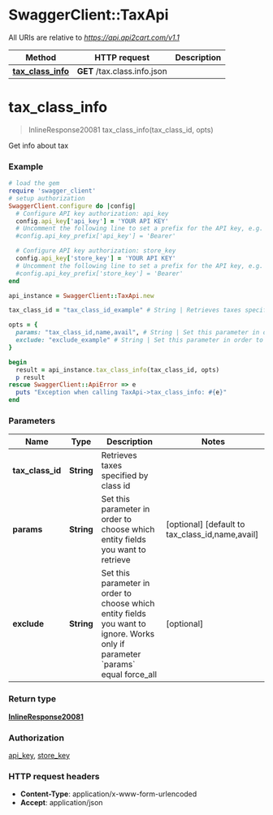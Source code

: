 # SwaggerClient::TaxApi

All URIs are relative to *https://api.api2cart.com/v1.1*

Method | HTTP request | Description
------------- | ------------- | -------------
[**tax_class_info**](TaxApi.md#tax_class_info) | **GET** /tax.class.info.json | 


# **tax_class_info**
> InlineResponse20081 tax_class_info(tax_class_id, opts)



Get info about tax

### Example
```ruby
# load the gem
require 'swagger_client'
# setup authorization
SwaggerClient.configure do |config|
  # Configure API key authorization: api_key
  config.api_key['api_key'] = 'YOUR API KEY'
  # Uncomment the following line to set a prefix for the API key, e.g. 'Bearer' (defaults to nil)
  #config.api_key_prefix['api_key'] = 'Bearer'

  # Configure API key authorization: store_key
  config.api_key['store_key'] = 'YOUR API KEY'
  # Uncomment the following line to set a prefix for the API key, e.g. 'Bearer' (defaults to nil)
  #config.api_key_prefix['store_key'] = 'Bearer'
end

api_instance = SwaggerClient::TaxApi.new

tax_class_id = "tax_class_id_example" # String | Retrieves taxes specified by class id

opts = { 
  params: "tax_class_id,name,avail", # String | Set this parameter in order to choose which entity fields you want to retrieve
  exclude: "exclude_example" # String | Set this parameter in order to choose which entity fields you want to ignore. Works only if parameter `params` equal force_all
}

begin
  result = api_instance.tax_class_info(tax_class_id, opts)
  p result
rescue SwaggerClient::ApiError => e
  puts "Exception when calling TaxApi->tax_class_info: #{e}"
end
```

### Parameters

Name | Type | Description  | Notes
------------- | ------------- | ------------- | -------------
 **tax_class_id** | **String**| Retrieves taxes specified by class id | 
 **params** | **String**| Set this parameter in order to choose which entity fields you want to retrieve | [optional] [default to tax_class_id,name,avail]
 **exclude** | **String**| Set this parameter in order to choose which entity fields you want to ignore. Works only if parameter &#x60;params&#x60; equal force_all | [optional] 

### Return type

[**InlineResponse20081**](InlineResponse20081.md)

### Authorization

[api_key](../README.md#api_key), [store_key](../README.md#store_key)

### HTTP request headers

 - **Content-Type**: application/x-www-form-urlencoded
 - **Accept**: application/json



